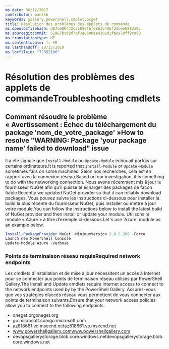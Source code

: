 ```yaml
---
ms.date: 06/12/2017
contributor: manikb
keywords: gallery,powershell,cmdlet,psget
title: Résolution des problèmes des applets de commande
ms.openlocfilehash: d87c680472c2588efbfe8b3c4d6f2dbee6883a0c
ms.sourcegitcommit: 52a67bcd9d7bf3e8600ea4302d1fa8970ff9c998
ms.translationtype: HT
ms.contentlocale: fr-FR
ms.lasthandoff: 10/15/2019
ms.locfileid: "72352106"
---
```

# <a name="troubleshooting-cmdlets"></a><span data-ttu-id="0c4c9-103">Résolution des problèmes des applets de commande</span><span class="sxs-lookup"><span data-stu-id="0c4c9-103">Troubleshooting cmdlets</span></span>

## <a name="how-to-resolve-warning-package-your-package-name-failed-to-download-issue"></a><span data-ttu-id="0c4c9-104">Comment résoudre le problème « Avertissement : Échec du téléchargement du package 'nom_de_votre_package' »</span><span class="sxs-lookup"><span data-stu-id="0c4c9-104">How to resolve "WARNING: Package 'your package name' failed to download" issue</span></span>

<span data-ttu-id="0c4c9-105">Il a été signalé que `Install-Module` ou `Update-Module` échouait parfois sur certains ordinateurs.</span><span class="sxs-lookup"><span data-stu-id="0c4c9-105">It is reported that `Install-Module` or `Update-Module` sometimes fails on some machines.</span></span> <span data-ttu-id="0c4c9-106">Selon nos recherches, cela est en rapport avec la connexion réseau.</span><span class="sxs-lookup"><span data-stu-id="0c4c9-106">Based on our investigation, it is something to do with the networking connection.</span></span> <span data-ttu-id="0c4c9-107">Nous avons récemment mis à jour le fournisseur NuGet afin qu’il puisse télécharger des packages de façon fiable.</span><span class="sxs-lookup"><span data-stu-id="0c4c9-107">Recently we updated NuGet provider so that it can reliably download packages.</span></span> <span data-ttu-id="0c4c9-108">Vous pouvez suivre les instructions ci-dessous pour installer la build la plus récente du fournisseur NuGet, puis installer ou mettre à jour votre module.</span><span class="sxs-lookup"><span data-stu-id="0c4c9-108">You can follow the instructions below to install the latest build of NuGet provider and then install or update your module.</span></span> <span data-ttu-id="0c4c9-109">Utilisons le module « Azure » à titre d’exemple ci-dessous.</span><span class="sxs-lookup"><span data-stu-id="0c4c9-109">Let's use 'Azure' module as an example below.</span></span>

```powershell
Install-PackageProvider NuGet -MinimumVersion 2.8.5.206 -Force
Launch new PowerShell Console
Update-Module Azure -Verbose
```

### <a name="required-network-endpoints"></a><span data-ttu-id="0c4c9-110">Points de terminaison réseau requis</span><span class="sxs-lookup"><span data-stu-id="0c4c9-110">Required network endpoints</span></span>

<span data-ttu-id="0c4c9-111">Les cmdlets d’installation et de mise à jour nécessitent un accès à Internet pour se connecter aux points de terminaison réseau utilisés par PowerShell Gallery.</span><span class="sxs-lookup"><span data-stu-id="0c4c9-111">The Install and Update cmdlets require internet access to connect to the network endpoints used by by the PowerShell Gallery.</span></span> <span data-ttu-id="0c4c9-112">Assurez-vous que vos stratégies d’accès réseau vous permettent de vous connecter aux points de terminaison suivants.</span><span class="sxs-lookup"><span data-stu-id="0c4c9-112">Ensure that your network access policies allow you to connect to the following endpoints.</span></span>

- <span data-ttu-id="0c4c9-113">oneget.org</span><span class="sxs-lookup"><span data-stu-id="0c4c9-113">oneget.org</span></span>
- <span data-ttu-id="0c4c9-114">go.microsoft.com</span><span class="sxs-lookup"><span data-stu-id="0c4c9-114">go.microsoft.com</span></span>
- <span data-ttu-id="0c4c9-115">az818661.vo.msecnd.net</span><span class="sxs-lookup"><span data-stu-id="0c4c9-115">az818661.vo.msecnd.net</span></span>
- <span data-ttu-id="0c4c9-116">www.powershellgallery.com</span><span class="sxs-lookup"><span data-stu-id="0c4c9-116">www.powershellgallery.com</span></span>
- <span data-ttu-id="0c4c9-117">devopsgallerystorage.blob.core.windows.net</span><span class="sxs-lookup"><span data-stu-id="0c4c9-117">devopsgallerystorage.blob.core.windows.net</span></span>
